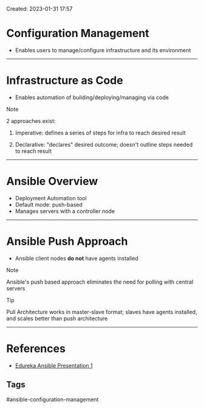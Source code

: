 Created: 2023-01-31 17:57
# Configuration Management
- Enables users to manage/configure infrastructure and its environment
---
# Infrastructure as Code
- Enables automation of building/deploying/managing via code
> [!note]
> 2 approaches exist: 
> 
> 	1. Imperative: defines a series of steps for infra to reach desired result
> 	
> 	2. Declarative: "declares" desired outcome; doesn't outline steps needed to reach result 

___
# Ansible Overview
 - Deployment Automation tool
 - Default mode: push-based
 - Manages servers with a controller node
---
# Ansible Push Approach
- Ansible client nodes **do not** have agents installed
>[!NOTE]
Ansible's push based approach eliminates the need for polling with central servers

>[!TIP]
> Pull Architecture works in master-slave format; slaves have agents installed, and scales better than push architecture

---

# References
- [Edureka Ansible Presentation 1](https://learning.edureka.co/classroom/presentation/1483/12387/1479293?tab=CourseContent)

## Tags
#ansible-configuration-management